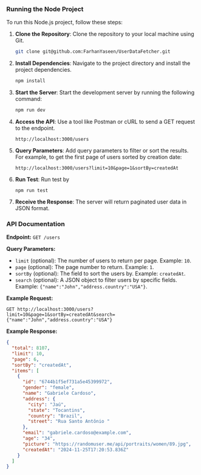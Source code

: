 ### Running the Node Project

To run this Node.js project, follow these steps:

1. **Clone the Repository**: Clone the repository to your local machine using Git.
   ```sh
   git clone git@github.com:FarhanYaseen/UserDataFetcher.git
   ```

2. **Install Dependencies**: Navigate to the project directory and install the project dependencies.
   ```sh
   npm install
   ```

3. **Start the Server**: Start the development server by running the following command:
   ```sh
   npm run dev
   ```

4. **Access the API**: Use a tool like Postman or cURL to send a GET request to the endpoint.
   ```
   http://localhost:3000/users
   ```

5. **Query Parameters**: Add query parameters to filter or sort the results. For example, to get the first page of users sorted by creation date:
   ```
   http://localhost:3000/users?limit=10&page=1&sortBy=createdAt
   ```
6. **Run Test**: Run test by
    ```
    npm run test
    ```

6. **Receive the Response**: The server will return paginated user data in JSON format.

### API Documentation

**Endpoint:** `GET /users`

**Query Parameters:**

* `limit` (optional): The number of users to return per page. Example: `10`.
* `page` (optional): The page number to return. Example: `1`.
* `sortBy` (optional): The field to sort the users by. Example: `createdAt`.
* `search` (optional): A JSON object to filter users by specific fields. Example: `{"name":"John","address.country":"USA"}`.

**Example Request:**
```
GET http://localhost:3000/users?limit=10&page=1&sortBy=createdAt&search={"name":"John","address.country":"USA"}
```

**Example Response:**
```json
{
  "total": 8107,
  "limit": 10,
  "page": 6,
  "sortBy": "createdAt",
  "items": [
    {
      "id": "6744b1f5ef731a5e45399972",
      "gender": "female",
      "name": "Gabriele Cardoso",
      "address": {
        "city": "Jaú",
        "state": "Tocantins",
        "country": "Brazil",
        "street": "Rua Santo Antônio "
      },
      "email": "gabriele.cardoso@example.com",
      "age": "34",
      "picture": "https://randomuser.me/api/portraits/women/89.jpg",
      "createdAt": "2024-11-25T17:20:53.836Z"
    }
  ]
}
```